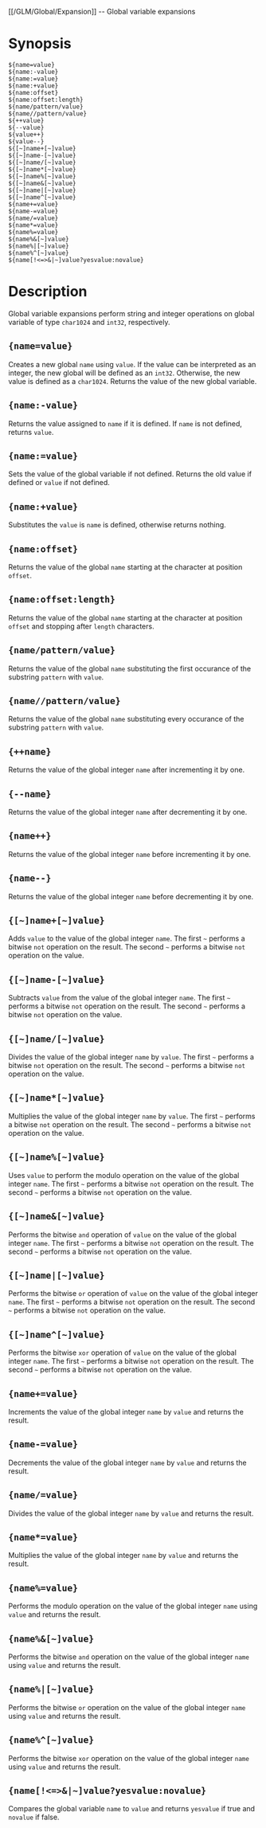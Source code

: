 [[/GLM/Global/Expansion]] -- Global variable expansions

# Synopsis

~~~
${name=value}
${name:-value}
${name:=value}
${name:+value}
${name:offset}
${name:offset:length}
${name/pattern/value}
${name//pattern/value}
${++value}
${--value}
${value++}
${value--}
${[~]name+[~]value}
${[~]name-[~]value}
${[~]name/[~]value}
${[~]name*[~]value}
${[~]name%[~]value}
${[~]name&[~]value}
${[~]name|[~]value}
${[~]name^[~]value}
${name+=value}
${name-=value}
${name/=value}
${name*=value}
${name%=value}
${name%&[~]value}
${name%|[~]value}
${name%^[~]value}
${name[!<=>&|~]value?yesvalue:novalue}
~~~

# Description

Global variable expansions perform string and integer operations on global variable of type `char1024` and `int32`, respectively. 

## `{name=value}`

Creates a new global `name` using `value`.  If the value can be interpreted as an integer, the new global will be defined as an `int32`.  Otherwise, the new value is defined as a `char1024`. Returns the value of the new global variable.

## `{name:-value}`

Returns the value assigned to `name` if it is defined.  If `name` is not defined, returns `value`.

## `{name:=value}`

Sets the value of the global variable if not defined. Returns the old value if defined or `value` if not defined.

## `{name:+value}`

Substitutes the `value` is `name` is defined, otherwise returns nothing.

## `{name:offset}`

Returns the value of the global `name` starting at the character at position `offset`.

## `{name:offset:length}`

Returns the value of the global `name` starting at the character at position `offset` and stopping after `length` characters.

## `{name/pattern/value}`

Returns the value of the global `name` substituting the first occurance of the substring `pattern`  with `value`.

## `{name//pattern/value}`

Returns the value of the global `name` substituting every occurance of the substring `pattern`  with `value`.

## `{++name}`

Returns the value of the global integer `name` after incrementing it by one.

## `{--name}`

Returns the value of the global integer `name` after decrementing it by one.

## `{name++}`

Returns the value of the global integer `name` before incrementing it by one.

## `{name--}`

Returns the value of the global integer `name` before decrementing it by one.

## `{[~]name+[~]value}`

Adds `value` to the value of the global integer `name`. The first `~` performs a bitwise `not` operation on the result. The second `~` performs a bitwise `not` operation on the value.

## `{[~]name-[~]value}`

Subtracts `value` from the value of the global integer `name`. The first `~` performs a bitwise `not` operation on the result. The second `~` performs a bitwise `not` operation on the value.

## `{[~]name/[~]value}`

Divides the value of the global integer `name` by `value`. The first `~` performs a bitwise `not` operation on the result. The second `~` performs a bitwise `not` operation on the value.

## `{[~]name*[~]value}`

Multiplies the value of the global integer `name` by `value`. The first `~` performs a bitwise `not` operation on the result. The second `~` performs a bitwise `not` operation on the value.

## `{[~]name%[~]value}`

Uses `value` to perform the modulo operation on the value of the global integer `name`. The first `~` performs a bitwise `not` operation on the result. The second `~` performs a bitwise `not` operation on the value.

## `{[~]name&[~]value}`

Performs the bitwise `and` operation of `value` on the value of the global integer `name`. The first `~` performs a bitwise `not` operation on the result. The second `~` performs a bitwise `not` operation on the value.

## `{[~]name|[~]value}`

Performs the bitwise `or` operation of `value` on the value of the global integer `name`. The first `~` performs a bitwise `not` operation on the result. The second `~` performs a bitwise `not` operation on the value.

## `{[~]name^[~]value}`

Performs the bitwise `xor` operation of `value` on the value of the global integer `name`. The first `~` performs a bitwise `not` operation on the result. The second `~` performs a bitwise `not` operation on the value.

## `{name+=value}`

Increments the value of the global integer `name` by `value` and returns the result.

## `{name-=value}`

Decrements the value of the global integer `name` by `value` and returns the result.

## `{name/=value}`

Divides the value of the global integer `name` by `value` and returns the result.

## `{name*=value}`

Multiplies the value of the global integer `name` by `value` and returns the result.

## `{name%=value}`

Performs the modulo operation on the value of the global integer `name` using `value` and returns the result.

## `{name%&[~]value}`

Performs the bitwise `and` operation on the value of the global integer `name` using `value` and returns the result.

## `{name%|[~]value}`

Performs the bitwise `or` operation on the value of the global integer `name` using `value` and returns the result.

## `{name%^[~]value}`

Performs the bitwise `xor` operation on the value of the global integer `name` using `value` and returns the result.

## `{name[!<=>&|~]value?yesvalue:novalue}`

Compares the global variable `name` to `value` and returns `yesvalue` if true and `novalue` if false.
